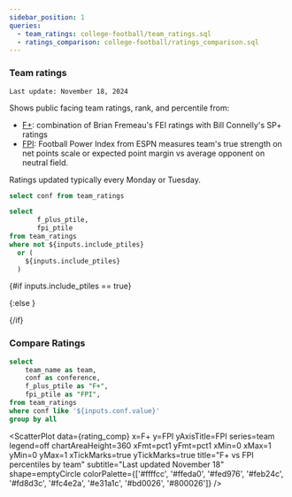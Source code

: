 ```yaml
---
sidebar_position: 1
queries:
  - team_ratings: college-football/team_ratings.sql
  - ratings_comparison: college-football/ratings_comparison.sql
---
```


### Team ratings 

`Last update: November 18, 2024`

Shows public facing team ratings, rank, and percentile from: 
- [F+](https://www.bcftoys.com/2024-fplus/): combination of Brian Fremeau's FEI ratings with Bill Connelly's SP+ ratings
- [FPI](https://www.espn.com/college-football/fpi): Football Power Index from ESPN measures team's true strength on net points scale or expected point margin vs average opponent on neutral field.

Ratings updated typically every Monday or Tuesday.

```sql confs
select conf from team_ratings
```

```sql include_ptiles
select 
       f_plus_ptile,
       fpi_ptile
from team_ratings
where not ${inputs.include_ptiles} 
  or (
    ${inputs.include_ptiles}
  )
```

<Dropdown data={confs} name=conf value=conf defaultValue="%">
  <DropdownOption value="%" valueLabel="All conferences"/>
</Dropdown>

<Checkbox
    title="Include percentiles" 
    name=include_ptiles
    defaultValue=true
/>

{#if inputs.include_ptiles == true}

<DataTable data={team_ratings} rows=all search=true rowNumbers=true>
  <Column id=team_name title="Team"/>
  <Column id=f_plus_rk title="Rank" colGroup="F+"/>
  <Column id=f_plus fmt=num2 title="Rating" redNegatives=true colGroup="F+"/>
  <Column id="f_plus_ptile" fmt="pct" title="% tile" contentType=bar barColor=#c3f6c3 backgroundColor=#fbb0a9 colGroup="F+"/>
  <Column id=fpi_rk title="Rank" colGroup="FPI"/>
  <Column id=fpi fmt=num2 title="Rating" redNegatives=true colGroup="FPI"/>
  <Column id=fpi_ptile fmt=pct title="% tile" contentType=bar barColor=#c3f6c3 backgroundColor=#fbb0a9 colGroup="FPI"/>
</DataTable>

{:else }

<DataTable data={team_ratings} rows=all rowNumbers=true>
  <Column id=team_name title="Team"/>
  <Column id=f_plus_rk title="Rank" colGroup="F+"/>
  <Column id=f_plus fmt=num2 title="Rating" redNegatives=true colGroup="F+"/>
  <Column id=fpi_rk title="Rank" colGroup="FPI"/>
  <Column id=fpi fmt=num2 title="Rating" redNegatives=true colGroup="FPI"/>
</DataTable>
{/if}

### Compare Ratings

```sql rating_comp
select
    team_name as team,
    conf as conference,
    f_plus_ptile as "F+",
    fpi_ptile as "FPI",
from team_ratings
where conf like '${inputs.conf.value}'
group by all
```

<Dropdown data={confs} name=conf value=conf defaultValue="%">
  <DropdownOption value="%" valueLabel="All conferences"/>
</Dropdown>

<ScatterPlot 
    data={rating_comp}
    x=F+
    y=FPI
    yAxisTitle=FPI
    series=team
    legend=off
    chartAreaHeight=360
    xFmt=pct1
    yFmt=pct1
    xMin=0
    xMax=1
    yMin=0
    yMax=1
    xTickMarks=true
    yTickMarks=true
    title="F+ vs FPI percentiles by team"
    subtitle="Last updated November 18"
    shape=emptyCircle
    colorPalette={['#ffffcc', '#ffeda0', '#fed976', '#feb24c', '#fd8d3c', '#fc4e2a', '#e31a1c', '#bd0026', '#800026']}
/>
